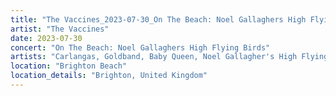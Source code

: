 ```yaml
---
title: "The Vaccines_2023-07-30_On The Beach: Noel Gallaghers High Flying Birds"
artist: "The Vaccines"
date: 2023-07-30
concert: "On The Beach: Noel Gallaghers High Flying Birds"
artists: "Carlangas, Goldband, Baby Queen, Noel Gallagher's High Flying Birds, The Vaccines, Gaz Coombes, The Coral, Charlotte Adigéry & Bolis Pupul, Cala Vento, Sea Girls, Allah-Las, Aili"
location: "Brighton Beach"
location_details: "Brighton, United Kingdom"
---
```


